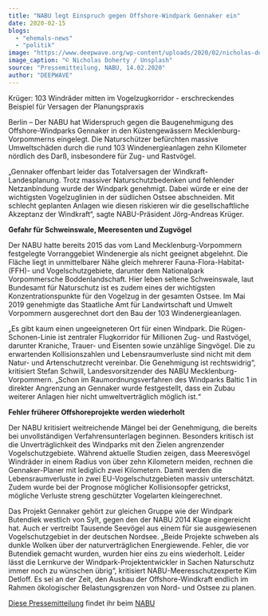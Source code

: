 ```yaml
---
title: "NABU legt Einspruch gegen Offshore-Windpark Gennaker ein"
date: 2020-02-15
blogs: 
  - "ehemals-news"
  - "politik"
image: "https://www.deepwave.org/wp-content/uploads/2020/02/nicholas-doherty-pONBhDyOFoM-unsplash-scaled.jpg"
image_caption: "© Nicholas Doherty / Unsplash"
source: "Pressemitteilung, NABU, 14.02.2020"
author: "DEEPWAVE"
---
```


Krüger: 103 Windräder mitten im Vogelzugkorridor - erschreckendes Beispiel für Versagen der Planungspraxis

Berlin – Der NABU hat Widerspruch gegen die Baugenehmigung des Offshore-Windparks Gennaker in den Küstengewässern Mecklenburg-Vorpommerns eingelegt. Die Naturschützer befürchten massive Umweltschäden durch die rund 103 Windenergieanlagen zehn Kilometer nördlich des Darß, insbesondere für Zug- und Rastvögel.

„Gennaker offenbart leider das Totalversagen der Windkraft-Landesplanung. Trotz massiver Naturschutzbedenken und fehlender Netzanbindung wurde der Windpark genehmigt. Dabei würde er eine der wichtigsten Vogelzuglinien in der südlichen Ostsee abschneiden. Mit schlecht geplanten Anlagen wie diesen riskieren wir die gesellschaftliche Akzeptanz der Windkraft“, sagte NABU-Präsident Jörg-Andreas Krüger.

**Gefahr für Schweinswale, Meeresenten und Zugvögel**

Der NABU hatte bereits 2015 das vom Land Mecklenburg-Vorpommern festgelegte Vorranggebiet Windenergie als nicht geeignet abgelehnt. Die Fläche liegt in unmittelbarer Nähe gleich mehrerer Fauna-Flora-Habitat-(FFH)- und Vogelschutzgebiete, darunter dem Nationalpark Vorpommersche Boddenlandschaft. Hier leben seltene Schweinswale, laut Bundesamt für Naturschutz ist es zudem eines der wichtigsten Konzentrationspunkte für den Vogelzug in der gesamten Ostsee. Im Mai 2019 genehmigte das Staatliche Amt für Landwirtschaft und Umwelt Vorpommern ausgerechnet dort den Bau der 103 Windenergieanlagen.

„Es gibt kaum einen ungeeigneteren Ort für einen Windpark. Die Rügen-Schonen-Linie ist zentraler Flugkorridor für Millionen Zug- und Rastvögel, darunter Kraniche, Trauer- und Eisenten sowie unzählige Singvögel. Die zu erwartenden Kollisionszahlen und Lebensraumverluste sind nicht mit dem Natur- und Artenschutzrecht vereinbar. Die Genehmigung ist rechtswidrig“, kritisiert Stefan Schwill, Landesvorsitzender des NABU Mecklenburg-Vorpommern. „Schon im Raumordnungsverfahren des Windparks Baltic 1 in direkter Angrenzung an Gennaker wurde festgestellt, dass ein Zubau weiterer Anlagen hier nicht umweltverträglich möglich ist.“

**Fehler früherer Offshoreprojekte werden wiederholt**

Der NABU kritisiert weitreichende Mängel bei der Genehmigung, die bereits bei unvollständigen Verfahrensunterlagen beginnen. Besonders kritisch ist die Unverträglichkeit des Windparks mit den Zielen angrenzender Vogelschutzgebiete. Während aktuelle Studien zeigen, dass Meeresvögel Windräder in einem Radius von über zehn Kilometern meiden, rechnen die Gennaker-Planer mit lediglich zwei Kilometern. Damit werden die Lebensraumverluste in zwei EU-Vogelschutzgebieten massiv unterschätzt. Zudem wurde bei der Prognose möglicher Kollisionsopfer getrickst, mögliche Verluste streng geschützter Vogelarten kleingerechnet.

Das Projekt Gennaker gehört zur gleichen Gruppe wie der Windpark Butendiek westlich von Sylt, gegen den der NABU 2014 Klage eingereicht hat. Auch er vertreibt Tausende Seevögel aus einem für sie ausgewiesenen Vogelschutzgebiet in der deutschen Nordsee. „Beide Projekte schweben als dunkle Wolken über der naturverträglichen Energiewende. Fehler, die vor Butendiek gemacht wurden, wurden hier eins zu eins wiederholt. Leider lässt die Lernkurve der Windpark-Projektentwickler in Sachen Naturschutz immer noch zu wünschen übrig“, kritisiert NABU-Meeresschutzexperte Kim Detloff. Es sei an der Zeit, den Ausbau der Offshore-Windkraft endlich im Rahmen ökologischer Belastungsgrenzen von Nord- und Ostsee zu planen.

[Diese Pressemitteilung](https://www.nabu.de/news/2020/02/27625.html) findet ihr beim [NABU](https://www.nabu.de/news/2020/02/27625.html)
